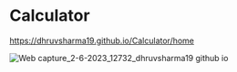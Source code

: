 # Calculator

https://dhruvsharma19.github.io/Calculator/home

![Web capture_2-6-2023_12732_dhruvsharma19 github io](https://github.com/DhruvSharma19/Calculator/assets/112254552/a539e5ec-15be-436c-91c2-8dc4a39a898f)

